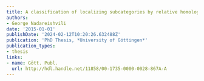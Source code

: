 ```yaml
---
title: A classification of localizing subcategories by relative homological algebra
authors:
- George Nadareishvili
date: '2015-01-01'
publishDate: '2024-02-12T10:20:26.632488Z'
publication: 'PhD Thesis, *University of Göttingen*'
publication_types:
- thesis
links:
- name: Gött. Publ.
  url: http://hdl.handle.net/11858/00-1735-0000-0028-867A-A
---
```

